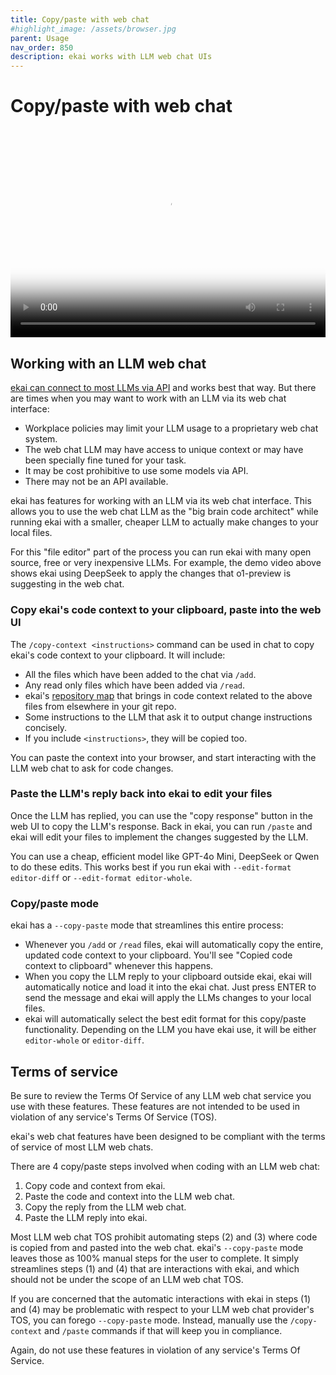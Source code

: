 ```yaml
---
title: Copy/paste with web chat
#highlight_image: /assets/browser.jpg
parent: Usage
nav_order: 850
description: ekai works with LLM web chat UIs
---
```


# Copy/paste with web chat

<div class="video-container">
  <video controls loop poster="/assets/copypaste.jpg">
    <source src="/assets/copypaste.mp4" type="video/mp4">
    <a href="/assets/copypaste.mp4">ekai browser UI demo video</a>
  </video>
</div>

<style>
.video-container {
  position: relative;
  padding-bottom: 66.34%; /* 2160 / 3256 = 0.6634 */
  height: 0;
  overflow: hidden;
}

.video-container video {
  position: absolute;
  top: 0;
  left: 0;
  width: 100%;
  height: 100%;
}
</style>

## Working with an LLM web chat

[ekai can connect to most LLMs via API](https://ekai.chat/docs/llms.html) and works best that way.
But there are times when you may want to work with an LLM via its web chat interface:

- Workplace policies may limit your LLM usage to a proprietary web chat system.
- The web chat LLM may have access to unique context or may have been specially fine tuned for your task.
- It may be cost prohibitive to use some models via API.
- There may not be an API available.

ekai has features for working with an LLM via its web chat interface.
This allows you to use the web chat LLM as the "big brain code architect"
while running ekai with a smaller, cheaper LLM to actually make changes
to your local files.

For this "file editor" part of the process 
you can run ekai with many open source, free or very inexpensive LLMs.
For example, the demo video above shows ekai using DeepSeek to apply the changes
that o1-preview is suggesting in the web chat.

### Copy ekai's code context to your clipboard, paste into the web UI

The `/copy-context <instructions>` command can be used in chat to copy ekai's code context to your clipboard.
It will include:

- All the files which have been added to the chat via `/add`.
- Any read only files which have been added via `/read`.
- ekai's [repository map](https://ekai.chat/docs/repomap.html) that brings in code context related to the above files from elsewhere in your git repo.
- Some instructions to the LLM that ask it to output change instructions concisely.
- If you include `<instructions>`, they will be copied too.

You can paste the context into your browser, and start interacting with the LLM web chat to
ask for code changes.

### Paste the LLM's reply back into ekai to edit your files

Once the LLM has replied, you can use the "copy response" button in the web UI to copy
the LLM's response.
Back in ekai, you can run `/paste` and ekai will edit your files
to implement the changes suggested by the LLM.

You can use a cheap, efficient model like GPT-4o Mini, DeepSeek or Qwen to do these edits.
This works best if you run ekai with `--edit-format editor-diff` or `--edit-format editor-whole`.

### Copy/paste mode

ekai has a `--copy-paste` mode that streamlines this entire process:

- Whenever you `/add` or `/read` files, ekai will automatically copy the entire, updated
code context to your clipboard. 
You'll see "Copied code context to clipboard" whenever this happens.
- When you copy the LLM reply to your clipboard outside ekai, ekai will automatically notice
and load it into the ekai chat. 
Just press ENTER to send the message
and ekai will apply the LLMs changes to your local files.
- ekai will automatically select the best edit format for this copy/paste functionality. 
Depending on the LLM you have ekai use, it will be either `editor-whole` or `editor-diff`.

## Terms of service

Be sure to review the Terms Of Service of any LLM web chat service you use with
these features.
These features are not intended to be used in violation of any service's Terms Of Service (TOS).

ekai's web chat features have been designed to be compliant with the 
terms of service of most LLM web chats.

There are 4 copy/paste steps involved when coding with an LLM web chat:

1. Copy code and context from ekai.
2. Paste the code and context into the LLM web chat.
3. Copy the reply from the LLM web chat.
4. Paste the LLM reply into ekai.

Most LLM web chat TOS prohibit automating steps (2) and (3) where code
is copied from and pasted into the web chat.
ekai's `--copy-paste` mode leaves those as 100% manual steps for the user to complete.
It simply streamlines steps (1) and (4) that are interactions with ekai,
and which should not be under the scope of an LLM web chat TOS.

If you are concerned that
the automatic interactions with ekai in steps (1) and (4) may be problematic with respect to
your LLM web chat provider's TOS, you can forego `--copy-paste` mode.
Instead, manually use the `/copy-context` and `/paste` commands if that
will keep you in compliance.

Again, do not use these features in violation of any service's Terms Of Service.

